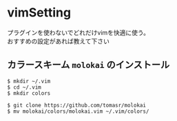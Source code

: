 # vimSetting

プラグインを使わないでどれだけvimを快適に使う。  
おすすめの設定があれば教えて下さい

## カラースキーム `molokai` のインストール

```
$ mkdir ~/.vim
$ cd ~/.vim
$ mkdir colors

$ git clone https://github.com/tomasr/molokai
$ mv molokai/colors/molokai.vim ~/.vim/colors/
```